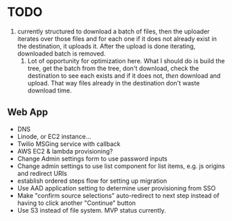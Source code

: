# TODO

1. currently structured to download a batch of files, then the uploader iterates over those files and for each one if it does not already exist in the destination, it uploads it. After the upload is done iterating, downloaded batch is removed.
   1. Lot of opportunity for optimization here. What I should do is build the tree, get the batch from the tree, don't download, check the destination to see each exists and if it does not, _then_ download and upload. That way files already in the destination don't waste download time.

## Web App

- DNS
- Linode, or EC2 instance...
- Twilio MSGing service with callback
- AWS EC2 & lambda provisioning?
- Change Admin settings form to use password inputs
- Change admin settings to use list component for list items, e.g. js origins and redirect URIs
- establish ordered steps flow for setting up migration
- Use AAD application setting to determine user provisioning from SSO
- Make "confirm source selections" auto-redirect to next step instead of having to click another "Continue" button
- Use S3 instead of file system. MVP status currently. 